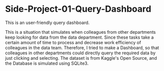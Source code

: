 # Side-Project-01-Query-Dashboard
This is an user-friendly query dashboard.

This is a situation that simulates when colleagues from other departments keep looking for data from the data department. 
Since these tasks take a certain amount of time to process and decrease work efficiency of colleagues in the data team. 
Therefore, I tried to make a Dashboard, so that colleagues in other departments could directly query the required data by just clicking and selecting.
The dataset is from Kaggle's Open Source, and the Database is simulated using SQLite3.
